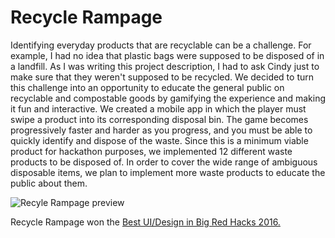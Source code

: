 # Recycle Rampage
Identifying everyday products that are recyclable can be a challenge. For example, I had no idea that plastic bags were supposed to be disposed of in a landfill. As I was writing this project description, I had to ask Cindy just to make sure that they weren't supposed to be recycled. We decided to turn this challenge into an opportunity to educate the general public on recyclable and compostable goods by gamifying the experience and making it fun and interactive. We created a mobile app in which the player must swipe a product into its corresponding disposal bin. The game becomes progressively faster and harder as you progress, and you must be able to quickly identify and dispose of the waste. Since this is a minimum viable product for hackathon purposes, we implemented 12 different waste products to be disposed of. In order to cover the wide range of ambiguous disposable items, we plan to implement more waste products to educate the public about them.

![Recyle Rampage preview](http://res.cloudinary.com/madebynikhil/image/upload/v1474293508/recycle-rampage-preview_fotbqi.gif)

Recycle Rampage won the [Best UI/Design in Big Red Hacks 2016.](https://bigredhacks2016.hackerearth.com/sprints/bigredhacks-fall-2016/teams/515a200/submission/)
